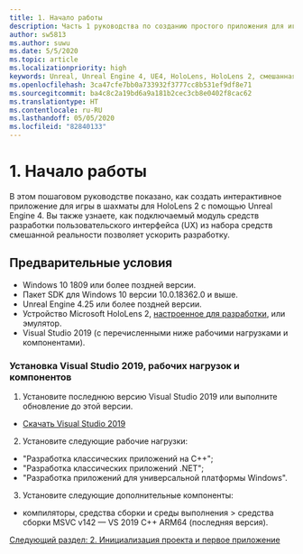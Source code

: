 ```yaml
---
title: 1. Начало работы
description: Часть 1 руководства по созданию простого приложения для игры в шахматы с помощью Unreal Engine 4 и подключаемого модуля средств разработки пользовательского интерфейса (UX) из набора средств для смешанной реальности
author: sw5813
ms.author: suwu
ms.date: 5/5/2020
ms.topic: article
ms.localizationpriority: high
keywords: Unreal, Unreal Engine 4, UE4, HoloLens, HoloLens 2, смешанная реальность, учебник, начало работы, MRTK, UXT, средства разработки пользовательского интерфейса, средства UX, документация
ms.openlocfilehash: 3ca47cfe7bb0a733932f3777cc8b531ef9df8e71
ms.sourcegitcommit: ba4c8c2a19bd6a9a181b2cec3cb8e0402f8cac62
ms.translationtype: HT
ms.contentlocale: ru-RU
ms.lasthandoff: 05/05/2020
ms.locfileid: "82840133"
---
```

# <a name="1-getting-started"></a>1. Начало работы

В этом пошаговом руководстве показано, как создать интерактивное приложение для игры в шахматы для HoloLens 2 с помощью Unreal Engine 4. Вы также узнаете, как подключаемый модуль средств разработки пользовательского интерфейса (UX) из набора средств смешанной реальности позволяет ускорить разработку. 

## <a name="prerequisites"></a>Предварительные условия

* Windows 10 1809 или более поздней версии.
* Пакет SDK для Windows 10 версии 10.0.18362.0 и выше.
* Unreal Engine 4.25 или более поздней версии.
* Устройство Microsoft HoloLens 2, [настроенное для разработки](using-visual-studio.md#enabling-developer-mode), или эмулятор.
* Visual Studio 2019 (с перечисленными ниже рабочими нагрузками и компонентами).

### <a name="installing-visual-studio-2019-workloads-and-components"></a>Установка Visual Studio 2019, рабочих нагрузок и компонентов
1. Установите последнюю версию Visual Studio 2019 или выполните обновление до этой версии.
* [Скачать Visual Studio 2019](https://visualstudio.microsoft.com/downloads/)
2. Установите следующие рабочие нагрузки:
* "Разработка классических приложений на C++";
* "Разработка классических приложений .NET";
* "Разработка приложений для универсальной платформы Windows".
3. Установите следующие дополнительные компоненты:
* компиляторы, средства сборки и среды выполнения > средства сборки MSVC v142 — VS 2019 C++ ARM64 (последняя версия).

[Следующий раздел: 2. Инициализация проекта и первое приложение](unreal-uxt-ch2.md)